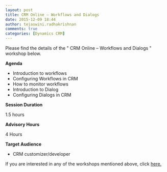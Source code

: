 ```yaml
---
layout: post
title: CRM Online – Workflows and Dialogs
date: 2015-12-09 18:44
author: tejaswini.radhakrishnan
comments: true
categories: [Dynamics CRM]
---
```

Please find the details of the " CRM Online – Workflows and Dialogs " workshop below.

<strong>Agenda</strong>
<ul>
	<li>Introduction to workflows</li>
	<li>Configuring Workflows in CRM</li>
	<li>How to monitor workflows</li>
	<li>Introduction to Dialog</li>
	<li>Configuring Dialogs in CRM</li>
</ul>
<strong>Session Duration</strong>

1.5 hours

<strong>Advisory Hours</strong>

4 Hours

<strong>Target Audience</strong>
<ul>
	<li>CRM customizer/developer</li>
</ul>
If you are interested in any of the workshops mentioned above, click <a href="mailto:blog_ptsdynamics@microsoft.com?Subject=Dynamics%20CRM%20Workshops%20-%20Registration&amp;Body=PLEASE%20FILL%20IN%20THE%20FOLLOWING%20DETAILS%0A%0AName%3A%0ACompany%20Name%3A%0APartner%20ID%3A%0AContact%20number%3A%0AEmail%20ID%3A%0AProducts%20interested%20in%3A%0ASessions%20interested%20in%3A">here.</a>
